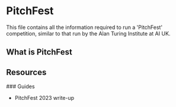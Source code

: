 # PitchFest

This file contains all the information required to run a 'PitchFest' competition, similar to that run by the Alan Turing Institute at AI UK.

## What is PitchFest


## Resources
### Guides
- PitchFest 2023 write-up


